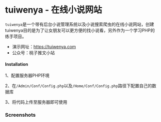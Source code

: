 # tuiwenya - 在线小说网站

`tuiwenya`是一个带有后台小说管理系统以及小说搜索爬虫的在线小说网站，创建tuiwenya目的是为了让女朋友可以更方便的找小说看，另外作为一个学习PHP的练手项目。

- 演示网址：https://tuiwenya.com
- 公众号：桃子推文小站

#### Installation

1、配置服务器PHP环境

2、在`/Admin/Conf/Config.php`以及`/Home/Conf/Config.php`路径下配置自己的数据库

3、将代码上传至服务器即可使用

### Screenshots
